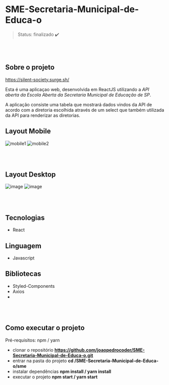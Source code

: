 # SME-Secretaria-Municipal-de-Educa-o

> Status: finalizado ✔️

<br/><br/>
## Sobre o projeto

https://silent-society.surge.sh/

Esta é uma aplicaçao web, desenvolvida em ReactJS utilizando a *API aberta da Escola Aberta da Secretaria Municipal de Educação de SP*.

A aplicação consiste uma tabela que mostrará dados vindos da API de acordo com a diretoria escolhida através de um select que também utilizada da API para renderizar as diretorias.

## Layout Mobile
![mobile1](https://user-images.githubusercontent.com/83232317/132604537-66bb1dbc-bd75-4385-84d2-9cd114bf7d43.png)
![mobile2](https://user-images.githubusercontent.com/83232317/132604539-1a5a63cd-ec3e-41f1-b520-01cf7b51f182.png)

<br/><br/>
## Layout Desktop
![image](https://user-images.githubusercontent.com/83232317/132604643-8b9d5622-de46-4867-bf12-288e86c24ff1.png)
![image](https://user-images.githubusercontent.com/83232317/132604675-0490a092-56be-4765-ba0a-92ea7672bf1f.png)

<br><br/>
## Tecnologias
* React

## Linguagem
* Javascript

## Bibliotecas
* Styled-Components
* Axios
* 

<br><br/>
## Como executar o projeto
Pré-requisitos: npm / yarn

* clonar o repositório **https://github.com/joaopedrocoder/SME-Secretaria-Municipal-de-Educa-o.git**
* entrar na pasta do projeto **cd /SME-Secretaria-Municipal-de-Educa-o/sme**
* instalar dependências **npm install / yarn install**
* executar o projeto **npm start / yarn start** 
###
